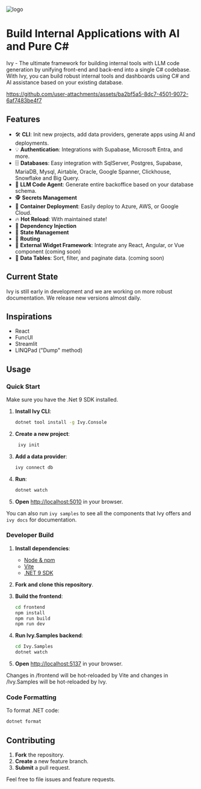 ![logo](https://cdn.ivy.app/logo_green_w200.png)

# Build Internal Applications with AI and Pure C\#

Ivy - The ultimate framework for building internal tools with LLM code generation by unifying front-end and back-end into a single C# codebase. With Ivy, you can build robust internal tools and dashboards using C# and AI assistance based on your existing database.

<https://github.com/user-attachments/assets/ba2bf5a5-8dc7-4501-9072-6af7483be4f7>

## Features

- 🛠️ **CLI**: Init new projects, add data providers, generate apps using AI and deployments.
- 💡 **Authentication**: Integrations with Supabase, Microsoft Entra, and more.
- 🗄️ **Databases**: Easy integration with SqlServer, Postgres, Supabase, MariaDB, Mysql, Airtable, Oracle, Google Spanner, Clickhouse, Snowflake and Big Query.
- 🤖 **LLM Code Agent**: Generate entire backoffice based on your database schema.
- 🕵️ **Secrets Management**
- 🚀 **Container Deployment**: Easily deploy to Azure, AWS, or Google Cloud.
- 🔥 **Hot Reload**: With maintained state!
- 🧩 **Dependency Injection**
- 📍 **State Management**
- 🧭 **Routing**
- 🧱 **External Widget Framework**: Integrate any React, Angular, or Vue component (coming soon)
- 🔢 **Data Tables**: Sort, filter, and paginate data. (coming soon)

## Current State

Ivy is still early in development and we are working on more robust documentation. We release new versions almost daily.  

## Inspirations

- React
- FuncUI
- Streamlit
- LINQPad ("Dump" method)

## Usage

### Quick Start

Make sure you have the .Net 9 SDK installed.

1. **Install Ivy CLI**:

   ```bash
   dotnet tool install -g Ivy.Console
   ```

2. **Create a new project**:

   ```bash
    ivy init
    ```

3. **Add a data provider**:

   ```bash
   ivy connect db
   ```

4. **Run**:

   ```bash
   dotnet watch
   ```

5. **Open** [http://localhost:5010](http://localhost:5010) in your browser.

You can also run `ivy samples` to see all the components that Ivy offers and `ivy docs` for documentation.  

### Developer Build

1. **Install dependencies**:
   - [Node & npm](https://docs.npmjs.com/downloading-and-installing-node-js-and-npm)
   - [Vite](https://vitejs.dev/)
   - [.NET 9 SDK](https://dotnet.microsoft.com/en-us/download/dotnet/9.0)
2. **Fork and clone this repository**.
3. **Build the frontend**:

   ```bash
   cd frontend
   npm install
   npm run build
   npm run dev
   ```

4. **Run Ivy.Samples backend**:

   ```bash
   cd Ivy.Samples
   dotnet watch
   ```

5. **Open** [http://localhost:5137](http://localhost:5173) in your browser.

Changes in /frontend will be hot-reloaded by Vite and changes in /Ivy.Samples will be hot-reloaded by Ivy.

### Code Formatting

To format .NET code:

```bash
dotnet format
```

## Contributing

1. **Fork** the repository.
2. **Create** a new feature branch.
3. **Submit** a pull request.

Feel free to file issues and feature requests.
